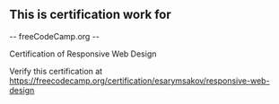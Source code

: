 This is certification work for 
-------------
-- freeCodeCamp.org --

Certification of Responsive Web Design

Verify this certification at
https://freecodecamp.org/certification/esarymsakov/responsive-web-design
